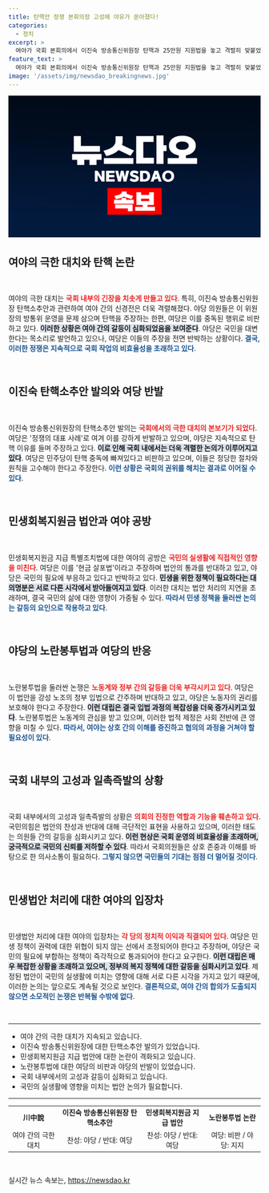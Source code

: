 ```yaml
---
title: 탄핵안 정쟁 본회의장 고성에 야유가 쏟아졌다!
categories:
  - 정치
excerpt: >
  여야가 국회 본회의에서 이진숙 방송통신위원장 탄핵과 25만원 지원법을 놓고 격렬히 맞붙었다. 극한 대치 속에서 서로의 책임을 공방하며, 본회의는 소모전으로 치달았다. 정치적 갈등의 한가운데, 어떤 결과가 기다리고 있을까?
feature_text: >
  여야가 국회 본회의에서 이진숙 방송통신위원장 탄핵과 25만원 지원법을 놓고 격렬히 맞붙었다. 극한 대치 속에서 서로의 책임을 공방하며, 본회의는 소모전으로 치달았다. 정치적 갈등의 한가운데, 어떤 결과가 기다리고 있을까?
image: '/assets/img/newsdao_breakingnews.jpg'
---
```


<p><img src="/assets/img/newsdao_breakingnews.jpg" alt="flaretime 속보" /></p>

<h2 data-ke-size="size26">여야의 극한 대치와 탄핵 논란</h2>

<p data-ke-size="size16">&nbsp;</p>

<p>여야의 극한 대치는 <b><span style="color: #ee2323;">국회 내부의 긴장을 치솟게 만들고 있다</span></b>. 특히, 이진숙 방송통신위원장 탄핵소추안과 관련하여 여야 간의 신경전은 더욱 격렬해졌다. 야당 의원들은 이 위원장의 방통위 운영을 문제 삼으며 탄핵을 주장하는 한편, 여당은 이를 중독된 행위로 비판하고 있다. <b><span style="background-color: #21538527;">이러한 상황은 여야 간의 갈등이 심화되었음을 보여준다</span></b>. 야당은 국민을 대변한다는 목소리로 발언하고 있으나, 여당은 이들의 주장을 전면 반박하는 상황이다. <b><span style="color: #1a5490;">결국, 이러한 정쟁은 지속적으로 국회 작업의 비효율성을 초래하고 있다</span></b>.</p>

<p data-ke-size="size16">&nbsp;</p>

<h2 data-ke-size="size26">이진숙 탄핵소추안 발의와 여당 반발</h2>

<p data-ke-size="size16">&nbsp;</p>

<p>이진숙 방송통신위원장의 탄핵소추안 발의는 <b><span style="color: #ee2323;">국회에서의 극한 대치의 본보기가 되었다</span></b>. 여당은 '정쟁의 대표 사례'로 여겨 이를 강하게 반발하고 있으며, 야당은 지속적으로 탄핵 이유를 들며 주장하고 있다. <b><span style="background-color: #21538527;">이로 인해 국회 내에서는 더욱 격렬한 논의가 이루어지고 있다</span></b>. 여당은 민주당이 탄핵 중독에 빠져있다고 비판하고 있으며, 이들은 정당한 절차와 원칙을 고수해야 한다고 주장한다. <b><span style="color: #1a5490;">이런 상황은 국회의 권위를 해치는 결과로 이어질 수 있다</span></b>.</p>

<p data-ke-size="size16">&nbsp;</p>

<h2 data-ke-size="size26">민생회복지원금 법안과 여야 공방</h2>

<p data-ke-size="size16">&nbsp;</p>

<p>민생회복지원금 지급 특별조치법에 대한 여야의 공방은 <b><span style="color: #ee2323;">국민의 실생활에 직접적인 영향을 미친다</span></b>. 여당은 이를 '현금 살포법'이라고 주장하며 법안의 통과를 반대하고 있고, 야당은 국민의 필요에 부응하고 있다고 반박하고 있다. <b><span style="background-color: #21538527;">민생을 위한 정책이 필요하다는 대의명분은 서로 다른 시각에서 받아들여지고 있다</span></b>. 이러한 대치는 법안 처리의 지연을 초래하며, 결국 국민의 삶에 대한 영향이 가중될 수 있다. <b><span style="color: #1a5490;">따라서 민생 정책을 둘러싼 논의는 갈등의 요인으로 작용하고 있다</span></b>.</p>

<p data-ke-size="size16">&nbsp;</p>

<h2 data-ke-size="size26">야당의 노란봉투법과 여당의 반응</h2>

<p data-ke-size="size16">&nbsp;</p>

<p>노란봉투법을 둘러싼 논쟁은 <b><span style="color: #ee2323;">노동계와 정부 간의 갈등을 더욱 부각시키고 있다</span></b>. 여당은 이 법안을 강성 노조의 청부 입법으로 간주하며 반대하고 있고, 야당은 노동자의 권리를 보호해야 한다고 주장한다. <b><span style="background-color: #21538527;">이런 대립은 결국 입법 과정의 복잡성을 더욱 증가시키고 있다</span></b>. 노란봉투법은 노동계의 관심을 받고 있으며, 이러한 법적 제정은 사회 전반에 큰 영향을 미칠 수 있다. <b><span style="color: #1a5490;">따라서, 여야는 상호 간의 이해를 증진하고 협의의 과정을 거쳐야 할 필요성이 있다</span></b>.</p>

<p data-ke-size="size16">&nbsp;</p>

<h2 data-ke-size="size26">국회 내부의 고성과 일촉즉발의 상황</h2>

<p data-ke-size="size16">&nbsp;</p>

<p>국회 내부에서의 고성과 일촉즉발의 상황은 <b><span style="color: #ee2323;">의회의 진정한 역할과 기능을 훼손하고 있다</span></b>. 국민의힘은 법안의 찬성과 반대에 대해 극단적인 표현을 사용하고 있으며, 이러한 태도는 의원들 간의 갈등을 심화시키고 있다. <b><span style="background-color: #21538527;">이런 현상은 국회 운영의 비효율성을 초래하며, 궁극적으로 국민의 신뢰를 저하할 수 있다</span></b>. 따라서 국회의원들은 상호 존중과 이해를 바탕으로 한 의사소통이 필요하다. <b><span style="color: #1a5490;">그렇지 않으면 국민들의 기대는 점점 더 멀어질 것이다</span></b>.</p>

<p data-ke-size="size16">&nbsp;</p>

<h2 data-ke-size="size26">민생법안 처리에 대한 여야의 입장차</h2>

<p data-ke-size="size16">&nbsp;</p>

<p>민생법안 처리에 대한 여야의 입장차는 <b><span style="color: #ee2323;">각 당의 정치적 이익과 직결되어 있다</span></b>. 여당은 민생 정책이 권력에 대한 위협이 되지 않는 선에서 조정되어야 한다고 주장하며, 야당은 국민의 필요에 부합하는 정책이 즉각적으로 통과되어야 한다고 요구한다. <b><span style="background-color: #21538527;">이런 대립은 매우 복잡한 상황을 초래하고 있으며, 정부의 복지 정책에 대한 갈등을 심화시키고 있다</span></b>. 제정된 법안이 국민의 실생활에 미치는 영향에 대해 서로 다른 시각을 가지고 있기 때문에, 이러한 논의는 앞으로도 계속될 것으로 보인다. <b><span style="color: #1a5490;">결론적으로, 여야 간의 합의가 도출되지 않으면 소모적인 논쟁은 반복될 수밖에 없다</span></b>.</p>

<p data-ke-size="size16">&nbsp;</p>

<hr />

<ul>
<li>여야 간의 극한 대치가 지속되고 있습니다.</li>
<li>이진숙 방송통신위원장에 대한 탄핵소추안 발의가 있었습니다.</li>
<li>민생회복지원금 지급 법안에 대한 논란이 격화되고 있습니다.</li>
<li>노란봉투법에 대한 여당의 비판과 야당의 반발이 있었습니다.</li>
<li>국회 내부에서의 고성과 갈등이 심화되고 있습니다.</li>
<li>국민의 실생활에 영향을 미치는 법안 논의가 필요합니다.</li>
</ul>

<hr />

<table style="width: 100%; border-collapse: collapse;">
<tr>
<td style="text-align: center; height: 17px;"><b>川中說</b></td>
<td style="text-align: center; height: 17px;"><b>이진숙 방송통신위원장 탄핵소추안</b></td>
<td style="text-align: center; height: 17px;"><b>민생회복지원금 지급 법안</b></td>
<td style="text-align: center; height: 17px;"><b>노란봉투법 논란</b></td>
</tr>
<tr>
<td style="text-align: center; height: 17px;">여야 간의 극한 대치</td>
<td style="text-align: center; height: 17px;">찬성: 야당 / 반대: 여당</td>
<td style="text-align: center; height: 17px;">찬성: 야당 / 반대: 여당</td>
<td style="text-align: center; height: 17px;">여당: 비판 / 야당: 지지</td>
</tr>
</table>

<p data-ke-size="size16">&nbsp;</p>
실시간 뉴스 속보는, <a href="https://newsdao.kr" rel="dofollow">https://newsdao.kr</a>


